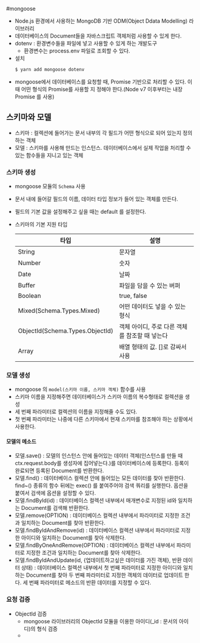 #mongoose
- Node.js 환경에서 사용하는 MongoDB 기반 ODM(Object Ddata Modelling) 라이브러리
- 데이터베이스의 Document들을 자바스크립트 객체처럼 사용할 수 있게 한다.
- dotenv : 환경변수들을 파일에 넣고 사용할 수 있게 하는 개발도구
    - 환경변수는 process.env 파일로 조회할 수 있다.
- 설치
    ```s
    $ yarn add mongoose dotenv
    ```
- mongoose에서 데이터베이스를 요청할 때, Promise 기반으로 처리할 수 있다. 이때 어떤 형식의 Promise를 사용할 지 정해야 한다.(Node v7 이후부터는 내장 Promise 를 사용)

## 스키마와 모델
- 스키마 : 컬렉션에 들어가는 문서 내부의 각 필드가 어떤 형식으로 되어 있는지 정의하는 객체
- 모델 : 스키마를 사용해 만드는 인스턴스. 데이터베이스에서 실제 작업을 처리할 수 있는 함수들을 지니고 있는 객체

### 스키마 생성
- mongoose 모듈의 `Schema` 사용
- 문서 내에 들어갈 필드의 이름, 데이터 타입 정보가 들어 있는 객체를 만든다.
- 필드의 기본 값을 설정해주고 싶을 때는 default 를 설정한다.
- 스키마의 기본 지원 타입

    |타입|설명|
    |-----|-----|
    |String|문자열|
    |Number|숫자|
    |Date|날짜|
    |Buffer|파일을 담을 수 있는 버퍼|
    |Boolean|true, false|
    |Mixed(Schema.Types.Mixed)|어떤 데이터도 넣을 수 있는 형식|
    |ObjectId(Schema.Types.ObjectId)|객체 아이디, 주로 다른 객체를 참조할 때 넣는다|
    |Array|배열 형태의 값. []로 감싸서 사용|

### 모델 생성
- mongoose 의 `model(스키마 이름, 스키마 객체)` 함수를 사용
- 스키마 이름을 지정해주면 데이터베이스가 스키마 이름의 복수형태로 컬렉션을 생성
- 세 번째 파라미터로 컬렉션의 이름을 지정해줄 수도 있다.
- 첫 번째 파라미터는 나중에 다른 스키마에서 현재 스키마를 참조해야 하는 상황에서 사용한다.

#### 모델의 메소드
- 모델.save() : 모델의 인스턴스 안에 들어있는 데이터 객체(인스턴스를 만들 때 ctx.request.body를 생성자에 집어넣는다.)를 데이터베이스에 등록한다. 등록이 완료되면 등록된 Document를 반환한다.
- 모델.find() : 데이터베이스 컬렉션 안에 들어있는 모든 데이터를 찾아 반환한다. find~() 종류의 함수 뒤에는 exec() 를 붙여주어야 검색 쿼리를 실행한다. 옵션을 붙여서 검색에 옵션을 설정할 수 있다.
- 모델.findById(id) : 데이터베이스 컬렉션 내부에서 매개변수로 지정된 id와 일치하는 Document를 검색해 반환한다.
- 모델.remove(OPTION) : 데이터베이스 컬렉션 내부에서 파라미터로 지정한 조건과 일치하는 Document를 찾아 반환한다.
- 모델.findByIdAndRemove(id) : 데이터베이스 컬렉션 내부에서 파라미터로 지정한 아이디와 일치하는 Document를 찾아 삭제한다.
- 모델.findByOneAndRemove(OPTION) : 데이터베이스 컬렉션 내부에서 파라미터로 지정한 조건과 일치하는 Document를 찾아 삭제한다.
- 모델.findByIdAndUpdate(id, {업데이트하고싶은 데이터를 가진 객체}, 반환 데이터 상태) : 데이터베이스 컬렉션 내부에서 첫 번째 파라미터로 지정한 아이디와 일치하는 Document를 찾아 두 번째 파라미터로 지정한 객체의 데이터로 업데이트 한다. 세 번째 파라미터로 메소드의 반환 데이터를 지정할 수 있다.

### 요청 검증
- ObjectId 검증
    - mongoose 라이브러리의 ObjectId 모듈을 이용한 아이디(_id : 문서의 아이디)의 형식 검증
    - 